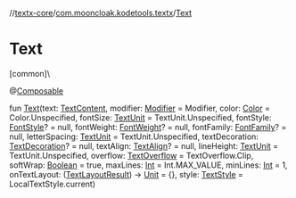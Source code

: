 //[textx-core](../../index.md)/[com.mooncloak.kodetools.textx](index.md)/[Text](-text.md)

# Text

[common]\

@[Composable](https://developer.android.com/reference/kotlin/androidx/compose/runtime/Composable.html)

fun [Text](-text.md)(text: [TextContent](-text-content/index.md), modifier: [Modifier](https://developer.android.com/reference/kotlin/androidx/compose/ui/Modifier.html) = Modifier, color: [Color](https://developer.android.com/reference/kotlin/androidx/compose/ui/graphics/Color.html) = Color.Unspecified, fontSize: [TextUnit](https://developer.android.com/reference/kotlin/androidx/compose/ui/unit/TextUnit.html) = TextUnit.Unspecified, fontStyle: [FontStyle](https://developer.android.com/reference/kotlin/androidx/compose/ui/text/font/FontStyle.html)? = null, fontWeight: [FontWeight](https://developer.android.com/reference/kotlin/androidx/compose/ui/text/font/FontWeight.html)? = null, fontFamily: [FontFamily](https://developer.android.com/reference/kotlin/androidx/compose/ui/text/font/FontFamily.html)? = null, letterSpacing: [TextUnit](https://developer.android.com/reference/kotlin/androidx/compose/ui/unit/TextUnit.html) = TextUnit.Unspecified, textDecoration: [TextDecoration](https://developer.android.com/reference/kotlin/androidx/compose/ui/text/style/TextDecoration.html)? = null, textAlign: [TextAlign](https://developer.android.com/reference/kotlin/androidx/compose/ui/text/style/TextAlign.html)? = null, lineHeight: [TextUnit](https://developer.android.com/reference/kotlin/androidx/compose/ui/unit/TextUnit.html) = TextUnit.Unspecified, overflow: [TextOverflow](https://developer.android.com/reference/kotlin/androidx/compose/ui/text/style/TextOverflow.html) = TextOverflow.Clip, softWrap: [Boolean](https://kotlinlang.org/api/latest/jvm/stdlib/kotlin/-boolean/index.html) = true, maxLines: [Int](https://kotlinlang.org/api/latest/jvm/stdlib/kotlin/-int/index.html) = Int.MAX_VALUE, minLines: [Int](https://kotlinlang.org/api/latest/jvm/stdlib/kotlin/-int/index.html) = 1, onTextLayout: ([TextLayoutResult](https://developer.android.com/reference/kotlin/androidx/compose/ui/text/TextLayoutResult.html)) -&gt; [Unit](https://kotlinlang.org/api/latest/jvm/stdlib/kotlin/-unit/index.html) = {}, style: [TextStyle](https://developer.android.com/reference/kotlin/androidx/compose/ui/text/TextStyle.html) = LocalTextStyle.current)
